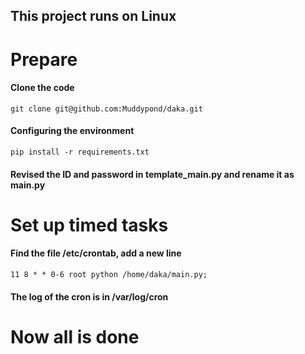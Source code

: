 ## This project runs on Linux



# Prepare

#### Clone the code

```
git clone git@github.com:Muddypond/daka.git
```

#### Configuring the environment

```
pip install -r requirements.txt
```

#### Revised the ID and password in template_main.py and rename it as main.py



# Set up timed tasks

#### Find the file /etc/crontab, add a new line

```
11 8 * * 0-6 root python /home/daka/main.py; 
```

#### The log of the cron is in /var/log/cron



# Now all is done


